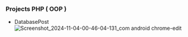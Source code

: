 ### Projects PHP ( OOP )
* DatabasePost
  ![Screenshot_2024-11-04-00-46-04-131_com android chrome-edit](https://github.com/user-attachments/assets/3ba71723-cf20-4b40-ac61-e6e246f8f2e9)
